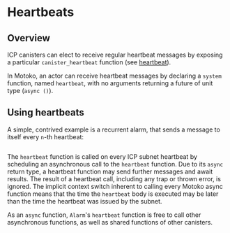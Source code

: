 # Heartbeats

## Overview

ICP canisters can elect to receive regular heartbeat messages by exposing a particular `canister_heartbeat` function (see [heartbeat](https://smartcontracts.org/docs/interface-spec/index.html#heartbeat)).

In Motoko, an actor can receive heartbeat messages by declaring a `system` function, named `heartbeat`, with no arguments returning a future of unit type (`async ()`).

## Using heartbeats

A simple, contrived example is a recurrent alarm, that sends a message to itself every `n`-th heartbeat:

``` motoko no-repl file=../examples/Alarm.mo
```

The `heartbeat` function is called on every ICP subnet heartbeat by scheduling an asynchronous call to the `heartbeat` function. Due to its `async` return type, a heartbeat function may send further messages and await results. The result of a heartbeat call, including any trap or thrown error, is ignored. The implicit context switch inherent to calling every Motoko async function means that the time the `heartbeat` body is executed may be later than the time the heartbeat was issued by the subnet.

As an `async` function, `Alarm`'s `heartbeat` function is free to call other asynchronous functions, as well as shared functions of other canisters.
